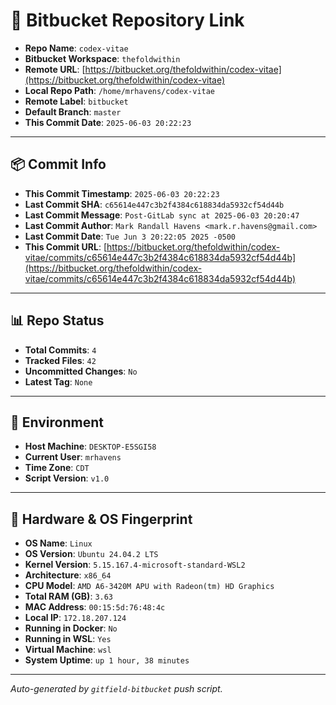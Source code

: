 # 🔗 Bitbucket Repository Link

- **Repo Name**: `codex-vitae`
- **Bitbucket Workspace**: `thefoldwithin`
- **Remote URL**: [https://bitbucket.org/thefoldwithin/codex-vitae](https://bitbucket.org/thefoldwithin/codex-vitae)
- **Local Repo Path**: `/home/mrhavens/codex-vitae`
- **Remote Label**: `bitbucket`
- **Default Branch**: `master`
- **This Commit Date**: `2025-06-03 20:22:23`

---

## 📦 Commit Info

- **This Commit Timestamp**: `2025-06-03 20:22:23`
- **Last Commit SHA**: `c65614e447c3b2f4384c618834da5932cf54d44b`
- **Last Commit Message**: `Post-GitLab sync at 2025-06-03 20:20:47`
- **Last Commit Author**: `Mark Randall Havens <mark.r.havens@gmail.com>`
- **Last Commit Date**: `Tue Jun 3 20:22:05 2025 -0500`
- **This Commit URL**: [https://bitbucket.org/thefoldwithin/codex-vitae/commits/c65614e447c3b2f4384c618834da5932cf54d44b](https://bitbucket.org/thefoldwithin/codex-vitae/commits/c65614e447c3b2f4384c618834da5932cf54d44b)

---

## 📊 Repo Status

- **Total Commits**: `4`
- **Tracked Files**: `42`
- **Uncommitted Changes**: `No`
- **Latest Tag**: `None`

---

## 🧭 Environment

- **Host Machine**: `DESKTOP-E5SGI58`
- **Current User**: `mrhavens`
- **Time Zone**: `CDT`
- **Script Version**: `v1.0`

---

## 🧬 Hardware & OS Fingerprint

- **OS Name**: `Linux`
- **OS Version**: `Ubuntu 24.04.2 LTS`
- **Kernel Version**: `5.15.167.4-microsoft-standard-WSL2`
- **Architecture**: `x86_64`
- **CPU Model**: `AMD A6-3420M APU with Radeon(tm) HD Graphics`
- **Total RAM (GB)**: `3.63`
- **MAC Address**: `00:15:5d:76:48:4c`
- **Local IP**: `172.18.207.124`
- **Running in Docker**: `No`
- **Running in WSL**: `Yes`
- **Virtual Machine**: `wsl`
- **System Uptime**: `up 1 hour, 38 minutes`

---

_Auto-generated by `gitfield-bitbucket` push script._
